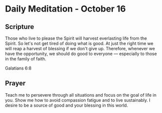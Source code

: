 # Daily Meditation - October 16

## Scripture

Those who live to please the Spirit will harvest everlasting life from the Spirit.  So let's not get
tired of doing what is good. At just the right time we will reap a harvest of blessing if we don't
give up.  Therefore, whenever we have the opportunity, we should do good to everyone — especially to
those in the family of faith.

Galatians 6:8


## Prayer

Teach me to persevere through all situations and focus on the goal of life in you. Show me how to
avoid compassion fatigue and to live sustainably.  I desire to be a source of good and your 
blessing in this world.

